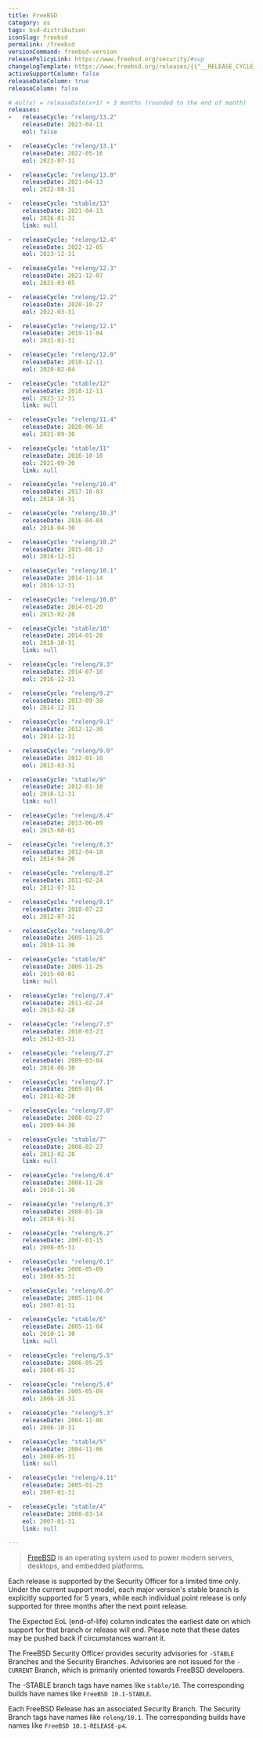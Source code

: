 ```yaml
---
title: FreeBSD
category: os
tags: bsd-distribution
iconSlug: freebsd
permalink: /freebsd
versionCommand: freebsd-version
releasePolicyLink: https://www.freebsd.org/security/#sup
changelogTemplate: https://www.freebsd.org/releases/{{"__RELEASE_CYCLE__" | split:'/' | last}}R/relnotes/
activeSupportColumn: false
releaseDateColumn: true
releaseColumn: false

# eol(x) = releaseDate(x+1) + 3 months (rounded to the end of month)
releases:
-   releaseCycle: "releng/13.2"
    releaseDate: 2023-04-11
    eol: false

-   releaseCycle: "releng/13.1"
    releaseDate: 2022-05-16
    eol: 2023-07-31

-   releaseCycle: "releng/13.0"
    releaseDate: 2021-04-13
    eol: 2022-08-31

-   releaseCycle: "stable/13"
    releaseDate: 2021-04-13
    eol: 2026-01-31
    link: null

-   releaseCycle: "releng/12.4"
    releaseDate: 2022-12-05
    eol: 2023-12-31

-   releaseCycle: "releng/12.3"
    releaseDate: 2021-12-07
    eol: 2023-03-05

-   releaseCycle: "releng/12.2"
    releaseDate: 2020-10-27
    eol: 2022-03-31

-   releaseCycle: "releng/12.1"
    releaseDate: 2019-11-04
    eol: 2021-01-31

-   releaseCycle: "releng/12.0"
    releaseDate: 2018-12-11
    eol: 2020-02-04

-   releaseCycle: "stable/12"
    releaseDate: 2018-12-11
    eol: 2023-12-31
    link: null

-   releaseCycle: "releng/11.4"
    releaseDate: 2020-06-16
    eol: 2021-09-30

-   releaseCycle: "stable/11"
    releaseDate: 2016-10-10
    eol: 2021-09-30
    link: null

-   releaseCycle: "releng/10.4"
    releaseDate: 2017-10-03
    eol: 2018-10-31

-   releaseCycle: "releng/10.3"
    releaseDate: 2016-04-04
    eol: 2018-04-30

-   releaseCycle: "releng/10.2"
    releaseDate: 2015-08-13
    eol: 2016-12-31

-   releaseCycle: "releng/10.1"
    releaseDate: 2014-11-14
    eol: 2016-12-31

-   releaseCycle: "releng/10.0"
    releaseDate: 2014-01-20
    eol: 2015-02-28

-   releaseCycle: "stable/10"
    releaseDate: 2014-01-20
    eol: 2018-10-31
    link: null

-   releaseCycle: "releng/9.3"
    releaseDate: 2014-07-16
    eol: 2016-12-31

-   releaseCycle: "releng/9.2"
    releaseDate: 2013-09-30
    eol: 2014-12-31

-   releaseCycle: "releng/9.1"
    releaseDate: 2012-12-30
    eol: 2014-12-31

-   releaseCycle: "releng/9.0"
    releaseDate: 2012-01-10
    eol: 2013-03-31

-   releaseCycle: "stable/9"
    releaseDate: 2012-01-10
    eol: 2016-12-31
    link: null

-   releaseCycle: "releng/8.4"
    releaseDate: 2013-06-09
    eol: 2015-08-01

-   releaseCycle: "releng/8.3"
    releaseDate: 2012-04-18
    eol: 2014-04-30

-   releaseCycle: "releng/8.2"
    releaseDate: 2011-02-24
    eol: 2012-07-31

-   releaseCycle: "releng/8.1"
    releaseDate: 2010-07-23
    eol: 2012-07-31

-   releaseCycle: "releng/8.0"
    releaseDate: 2009-11-25
    eol: 2010-11-30

-   releaseCycle: "stable/8"
    releaseDate: 2009-11-25
    eol: 2015-08-01
    link: null

-   releaseCycle: "releng/7.4"
    releaseDate: 2011-02-24
    eol: 2013-02-28

-   releaseCycle: "releng/7.3"
    releaseDate: 2010-03-23
    eol: 2012-03-31

-   releaseCycle: "releng/7.2"
    releaseDate: 2009-03-04
    eol: 2010-06-30

-   releaseCycle: "releng/7.1"
    releaseDate: 2009-01-04
    eol: 2011-02-28

-   releaseCycle: "releng/7.0"
    releaseDate: 2008-02-27
    eol: 2009-04-30

-   releaseCycle: "stable/7"
    releaseDate: 2008-02-27
    eol: 2013-02-28
    link: null

-   releaseCycle: "releng/6.4"
    releaseDate: 2008-11-28
    eol: 2010-11-30

-   releaseCycle: "releng/6.3"
    releaseDate: 2008-01-18
    eol: 2010-01-31

-   releaseCycle: "releng/6.2"
    releaseDate: 2007-01-15
    eol: 2008-05-31

-   releaseCycle: "releng/6.1"
    releaseDate: 2006-05-09
    eol: 2008-05-31

-   releaseCycle: "releng/6.0"
    releaseDate: 2005-11-04
    eol: 2007-01-31

-   releaseCycle: "stable/6"
    releaseDate: 2005-11-04
    eol: 2010-11-30
    link: null

-   releaseCycle: "releng/5.5"
    releaseDate: 2006-05-25
    eol: 2008-05-31

-   releaseCycle: "releng/5.4"
    releaseDate: 2005-05-09
    eol: 2006-10-31

-   releaseCycle: "releng/5.3"
    releaseDate: 2004-11-06
    eol: 2006-10-31

-   releaseCycle: "stable/5"
    releaseDate: 2004-11-06
    eol: 2008-05-31
    link: null

-   releaseCycle: "releng/4.11"
    releaseDate: 2005-01-25
    eol: 2007-01-31

-   releaseCycle: "stable/4"
    releaseDate: 2000-03-14
    eol: 2007-01-31
    link: null

---
```


> [FreeBSD](https://www.freebsd.org) is an operating system used to power modern servers, desktops,
> and embedded platforms.

Each release is supported by the Security Officer for a limited time only. Under the current support
model, each major version's stable branch is explicitly supported for 5 years, while each individual
point release is only supported for three months after the next point release.

The Expected EoL (end-of-life) column indicates the earliest date on which support for that branch
or release will end. Please note that these dates may be pushed back if circumstances warrant it.

The FreeBSD Security Officer provides security advisories for `-STABLE` Branches and the Security
Branches. Advisories are not issued for the `-CURRENT` Branch, which is primarily oriented towards
FreeBSD developers.

The -STABLE branch tags have names like `stable/10`. The corresponding builds have names like
`FreeBSD 10.1-STABLE`.

Each FreeBSD Release has an associated Security Branch. The Security Branch tags have names like
`releng/10.1`. The corresponding builds have names like `FreeBSD 10.1-RELEASE-p4`.
